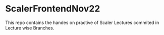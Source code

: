 ﻿# ScalerFrontendNov22

 This repo contains the handes on practive of Scaler Lectures commited in Lecture wise Branches.
